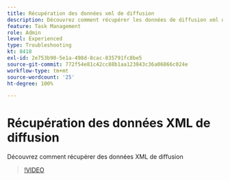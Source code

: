 ```yaml
---
title: Récupération des données xml de diffusion
description: Découvrez comment récupérer les données de diffusion xml d'un workflow
feature: Task Management
role: Admin
level: Experienced
type: Troubleshooting
kt: 8418
exl-id: 2e753b90-5e1a-498d-8cac-835791fc8be5
source-git-commit: 772f54e81c42cc88b1aa123843c36a06866c024e
workflow-type: tm+mt
source-wordcount: '25'
ht-degree: 100%

---
```


# Récupération des données XML de diffusion

Découvrez comment récupérer des données XML de diffusion

>[!VIDEO](https://video.tv.adobe.com/v/335949?quality=12)
